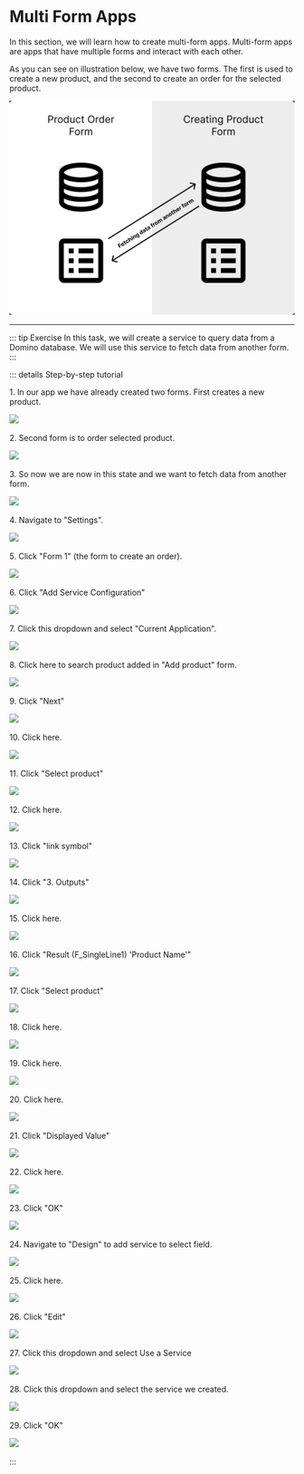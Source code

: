 # Multi Form Apps

In this section, we will learn how to create multi-form apps. Multi-form apps are apps that have multiple forms and interact with each other.

As you can see on illustration below, we have two forms. The first is used to create a new product, and the second to create an order for the selected product.

![img_34.png](img_34.png)

---

::: tip Exercise
In this task, we will create a service to query data from a Domino database.
We will use this service to fetch data from another form. 
:::

::: details Step-by-step tutorial

1\. In our app we have already created two forms. First creates a new product.

![](https://ajeuwbhvhr.cloudimg.io/colony-recorder.s3.amazonaws.com/files/2024-02-26/5bf54059-84a3-4e3c-a6fd-4b74ba8ea02b/screenshot.jpeg?tl_px=0,0&br_px=871,316&force_format=png&width=983)


2\. Second form is to order selected product.

![](https://ajeuwbhvhr.cloudimg.io/colony-recorder.s3.amazonaws.com/files/2024-02-26/c4e583ca-2160-4fc2-995f-291fcc28d14f/screenshot.jpeg?tl_px=4,30&br_px=864,511&force_format=png&width=860)


3\. So now we are now in this state and we want to fetch data from another form.

![](https://ajeuwbhvhr.cloudimg.io/colony-recorder.s3.amazonaws.com/files/2024-02-26/d91b649b-5440-4c3c-a53e-48b15314b374/screenshot.jpeg?tl_px=0,0&br_px=1024,768&force_format=png&width=1120.0)


4\. Navigate to "Settings".

![](https://ajeuwbhvhr.cloudimg.io/colony-recorder.s3.amazonaws.com/files/2024-02-26/9d1d62ae-9065-4128-9538-36216f0c7df2/ascreenshot.jpeg?tl_px=0,147&br_px=1075,748&force_format=png&wat_scale=95&wat=1&wat_opacity=0.7&wat_gravity=northwest&wat_url=https://colony-recorder.s3.us-west-1.amazonaws.com/images/watermarks/FB923C_standard.png&wat_pad=-14,265)


5\. Click "Form 1"  (the form to create an order).

![](https://ajeuwbhvhr.cloudimg.io/colony-recorder.s3.amazonaws.com/files/2024-02-26/31a2a420-4f8c-4c84-a8a1-2c578f2653be/ascreenshot.jpeg?tl_px=0,0&br_px=1075,600&force_format=png&wat_scale=95&wat=1&wat_opacity=0.7&wat_gravity=northwest&wat_url=https://colony-recorder.s3.us-west-1.amazonaws.com/images/watermarks/FB923C_standard.png&wat_pad=150,240)


6\. Click "Add Service Configuration"

![](https://ajeuwbhvhr.cloudimg.io/colony-recorder.s3.amazonaws.com/files/2024-02-26/91e30ba0-0284-47d8-9364-a8f8ef44ed86/ascreenshot.jpeg?tl_px=27,415&br_px=1102,1016&force_format=png&wat_scale=95&wat=1&wat_opacity=0.7&wat_gravity=northwest&wat_url=https://colony-recorder.s3.us-west-1.amazonaws.com/images/watermarks/FB923C_standard.png&wat_pad=502,265)


7\. Click this dropdown and select "Current Application".

![](https://ajeuwbhvhr.cloudimg.io/colony-recorder.s3.amazonaws.com/files/2024-02-26/91f7c271-7764-4bcc-b29b-9aa8ca93dc3f/ascreenshot.jpeg?tl_px=343,56&br_px=1418,657&force_format=png&wat_scale=95&wat=1&wat_opacity=0.7&wat_gravity=northwest&wat_url=https://colony-recorder.s3.us-west-1.amazonaws.com/images/watermarks/FB923C_standard.png&wat_pad=502,265)


8\. Click here to search product added in "Add product" form.

![](https://ajeuwbhvhr.cloudimg.io/colony-recorder.s3.amazonaws.com/files/2024-02-26/0d6c97a2-dd11-4051-8b66-e580547834c6/ascreenshot.jpeg?tl_px=353,326&br_px=1730,1095&force_format=png&width=1120.0&wat=1&wat_opacity=0.7&wat_gravity=northwest&wat_url=https://colony-recorder.s3.us-west-1.amazonaws.com/images/watermarks/FB923C_standard.png&wat_pad=524,277)


9\. Click "Next"

![](https://ajeuwbhvhr.cloudimg.io/colony-recorder.s3.amazonaws.com/files/2024-02-26/84e17eae-771b-43c0-859e-8fa9cb5c4610/ascreenshot.jpeg?tl_px=1062,678&br_px=2137,1279&force_format=png&wat_scale=95&wat=1&wat_opacity=0.7&wat_gravity=northwest&wat_url=https://colony-recorder.s3.us-west-1.amazonaws.com/images/watermarks/FB923C_standard.png&wat_pad=502,503)


10\. Click here.

![](https://ajeuwbhvhr.cloudimg.io/colony-recorder.s3.amazonaws.com/files/2024-02-26/4321af51-1add-4f76-a936-ed0b7d21659f/ascreenshot.jpeg?tl_px=22,0&br_px=1399,769&force_format=png&width=1120.0&wat=1&wat_opacity=0.7&wat_gravity=northwest&wat_url=https://colony-recorder.s3.us-west-1.amazonaws.com/images/watermarks/FB923C_standard.png&wat_pad=524,238)


11\. Click "Select product"

![](https://ajeuwbhvhr.cloudimg.io/colony-recorder.s3.amazonaws.com/files/2024-02-26/245b5661-88e0-4e53-b022-fe5abdc266cf/ascreenshot.jpeg?tl_px=262,72&br_px=1337,673&force_format=png&wat_scale=95&wat=1&wat_opacity=0.7&wat_gravity=northwest&wat_url=https://colony-recorder.s3.us-west-1.amazonaws.com/images/watermarks/FB923C_standard.png&wat_pad=502,265)


12\. Click here.

![](https://ajeuwbhvhr.cloudimg.io/colony-recorder.s3.amazonaws.com/files/2024-02-26/2f785d29-9f0f-4a96-b85d-dd7305bd93b5/ascreenshot.jpeg?tl_px=925,0&br_px=2000,601&force_format=png&wat_scale=95&wat=1&wat_opacity=0.7&wat_gravity=northwest&wat_url=https://colony-recorder.s3.us-west-1.amazonaws.com/images/watermarks/FB923C_standard.png&wat_pad=502,265)


13\. Click "link symbol"

![](https://ajeuwbhvhr.cloudimg.io/colony-recorder.s3.amazonaws.com/files/2024-02-26/77b02baf-3d7f-483c-b69c-41c4f63243d0/ascreenshot.jpeg?tl_px=754,187&br_px=1829,788&force_format=png&wat_scale=95&wat=1&wat_opacity=0.7&wat_gravity=northwest&wat_url=https://colony-recorder.s3.us-west-1.amazonaws.com/images/watermarks/FB923C_standard.png&wat_pad=502,265)


14\. Click "3. Outputs"

![](https://ajeuwbhvhr.cloudimg.io/colony-recorder.s3.amazonaws.com/files/2024-02-26/f57ade3b-b739-42c4-9d6e-ffa3c39bcf82/ascreenshot.jpeg?tl_px=457,0&br_px=1532,600&force_format=png&wat_scale=95&wat=1&wat_opacity=0.7&wat_gravity=northwest&wat_url=https://colony-recorder.s3.us-west-1.amazonaws.com/images/watermarks/FB923C_standard.png&wat_pad=502,73)


15\. Click here.

![](https://ajeuwbhvhr.cloudimg.io/colony-recorder.s3.amazonaws.com/files/2024-02-26/53d7a4a8-9955-4e89-bcf9-3199ef068527/user_cropped_screenshot.jpeg?tl_px=0,0&br_px=1334,759&force_format=png&width=1120.0&wat=1&wat_opacity=0.7&wat_gravity=northwest&wat_url=https://colony-recorder.s3.us-west-1.amazonaws.com/images/watermarks/FB923C_standard.png&wat_pad=50,307)


16\. Click "Result (F_SingleLine1) 'Product Name'"

![](https://ajeuwbhvhr.cloudimg.io/colony-recorder.s3.amazonaws.com/files/2024-02-26/e020e03f-0617-4c44-854d-478a568c0080/user_cropped_screenshot.jpeg?tl_px=0,69&br_px=1297,839&force_format=png&width=1120.0&wat=1&wat_opacity=0.7&wat_gravity=northwest&wat_url=https://colony-recorder.s3.us-west-1.amazonaws.com/images/watermarks/FB923C_standard.png&wat_pad=305,479)


17\. Click "Select product"

![](https://ajeuwbhvhr.cloudimg.io/colony-recorder.s3.amazonaws.com/files/2024-02-26/7170eff6-964d-4fe4-928a-1c30e59cab66/ascreenshot.jpeg?tl_px=820,35&br_px=1895,636&force_format=png&wat_scale=95&wat=1&wat_opacity=0.7&wat_gravity=northwest&wat_url=https://colony-recorder.s3.us-west-1.amazonaws.com/images/watermarks/FB923C_standard.png&wat_pad=502,265)


18\. Click here.

![](https://ajeuwbhvhr.cloudimg.io/colony-recorder.s3.amazonaws.com/files/2024-02-26/456c8fa0-a043-48ee-ab64-37e8c1a903ba/ascreenshot.jpeg?tl_px=827,81&br_px=1902,682&force_format=png&wat_scale=95&wat=1&wat_opacity=0.7&wat_gravity=northwest&wat_url=https://colony-recorder.s3.us-west-1.amazonaws.com/images/watermarks/FB923C_standard.png&wat_pad=502,265)


19\. Click here.

![](https://ajeuwbhvhr.cloudimg.io/colony-recorder.s3.amazonaws.com/files/2024-02-26/9b8207ac-61bd-4d5e-92e0-6702221da2ee/ascreenshot.jpeg?tl_px=857,126&br_px=1932,727&force_format=png&wat_scale=95&wat=1&wat_opacity=0.7&wat_gravity=northwest&wat_url=https://colony-recorder.s3.us-west-1.amazonaws.com/images/watermarks/FB923C_standard.png&wat_pad=502,265)


20\. Click here.

![](https://ajeuwbhvhr.cloudimg.io/colony-recorder.s3.amazonaws.com/files/2024-02-26/3f925853-4eb6-42cf-9267-03047730e182/ascreenshot.jpeg?tl_px=729,190&br_px=1804,791&force_format=png&wat_scale=95&wat=1&wat_opacity=0.7&wat_gravity=northwest&wat_url=https://colony-recorder.s3.us-west-1.amazonaws.com/images/watermarks/FB923C_standard.png&wat_pad=502,265)


21\. Click "Displayed Value"

![](https://ajeuwbhvhr.cloudimg.io/colony-recorder.s3.amazonaws.com/files/2024-02-26/874c808b-3176-4598-bf99-59e760f56736/ascreenshot.jpeg?tl_px=900,175&br_px=1975,776&force_format=png&wat_scale=95&wat=1&wat_opacity=0.7&wat_gravity=northwest&wat_url=https://colony-recorder.s3.us-west-1.amazonaws.com/images/watermarks/FB923C_standard.png&wat_pad=502,265)


22\. Click here.

![](https://ajeuwbhvhr.cloudimg.io/colony-recorder.s3.amazonaws.com/files/2024-02-26/c5ad666e-327e-4d82-99e8-94ee5ec58077/ascreenshot.jpeg?tl_px=738,175&br_px=1813,776&force_format=png&wat_scale=95&wat=1&wat_opacity=0.7&wat_gravity=northwest&wat_url=https://colony-recorder.s3.us-west-1.amazonaws.com/images/watermarks/FB923C_standard.png&wat_pad=502,265)


23\. Click "OK"

![](https://ajeuwbhvhr.cloudimg.io/colony-recorder.s3.amazonaws.com/files/2024-02-26/38d0edf6-06c0-48bb-a630-a9bb1ad290d2/ascreenshot.jpeg?tl_px=1163,678&br_px=2238,1279&force_format=png&wat_scale=95&wat=1&wat_opacity=0.7&wat_gravity=northwest&wat_url=https://colony-recorder.s3.us-west-1.amazonaws.com/images/watermarks/FB923C_standard.png&wat_pad=502,510)


24\. Navigate to "Design" to add service to select field.

![](https://ajeuwbhvhr.cloudimg.io/colony-recorder.s3.amazonaws.com/files/2024-02-26/f53765a9-6a90-4c0a-b0a6-b8e186ddc617/ascreenshot.jpeg?tl_px=0,0&br_px=1075,600&force_format=png&wat_scale=95&wat=1&wat_opacity=0.7&wat_gravity=northwest&wat_url=https://colony-recorder.s3.us-west-1.amazonaws.com/images/watermarks/FB923C_standard.png&wat_pad=-1,58)


25\. Click here.

![](https://ajeuwbhvhr.cloudimg.io/colony-recorder.s3.amazonaws.com/files/2024-02-26/a565214c-57a5-4f9b-b13f-f3fed07ced3a/ascreenshot.jpeg?tl_px=69,0&br_px=1144,600&force_format=png&wat_scale=95&wat=1&wat_opacity=0.7&wat_gravity=northwest&wat_url=https://colony-recorder.s3.us-west-1.amazonaws.com/images/watermarks/FB923C_standard.png&wat_pad=502,198)


26\. Click "Edit"

![](https://ajeuwbhvhr.cloudimg.io/colony-recorder.s3.amazonaws.com/files/2024-02-26/93ec33c0-723c-4e1d-b572-40ddae71cd6a/ascreenshot.jpeg?tl_px=1485,0&br_px=2560,600&force_format=png&wat_scale=95&wat=1&wat_opacity=0.7&wat_gravity=northwest&wat_url=https://colony-recorder.s3.us-west-1.amazonaws.com/images/watermarks/FB923C_standard.png&wat_pad=715,188)


27\. Click this dropdown and select Use a Service

![](https://ajeuwbhvhr.cloudimg.io/colony-recorder.s3.amazonaws.com/files/2024-02-26/9578a2cf-585d-4155-b251-3d1a57d55b28/ascreenshot.jpeg?tl_px=499,174&br_px=1574,775&force_format=png&wat_scale=95&wat=1&wat_opacity=0.7&wat_gravity=northwest&wat_url=https://colony-recorder.s3.us-west-1.amazonaws.com/images/watermarks/FB923C_standard.png&wat_pad=502,265)


28\. Click this dropdown and select the service we created.

![](https://ajeuwbhvhr.cloudimg.io/colony-recorder.s3.amazonaws.com/files/2024-02-26/16131143-be31-4acb-be80-585fa6af695b/ascreenshot.jpeg?tl_px=517,262&br_px=1592,863&force_format=png&wat_scale=95&wat=1&wat_opacity=0.7&wat_gravity=northwest&wat_url=https://colony-recorder.s3.us-west-1.amazonaws.com/images/watermarks/FB923C_standard.png&wat_pad=502,265)


29\. Click "OK"

![](https://ajeuwbhvhr.cloudimg.io/colony-recorder.s3.amazonaws.com/files/2024-02-26/080d8ac0-a5f7-48f6-a870-08a3df8fd5fa/ascreenshot.jpeg?tl_px=709,495&br_px=2085,1264&force_format=png&width=1120.0&wat=1&wat_opacity=0.7&wat_gravity=northwest&wat_url=https://colony-recorder.s3.us-west-1.amazonaws.com/images/watermarks/FB923C_standard.png&wat_pad=524,276)

:::

